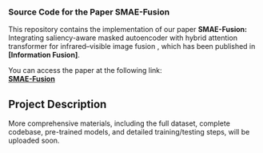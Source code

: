 ### Source Code for the Paper **SMAE-Fusion**

This repository contains the implementation of our paper **SMAE-Fusion:** Integrating saliency-aware masked autoencoder with hybrid attention transformer for infrared–visible image fusion , which has been published in **[Information Fusion]**.

You can access the paper at the following link:  
[**SMAE-Fusion**](https://doi.org/10.1016/j.inffus.2024.102841)

## Project Description
More comprehensive materials, including the full dataset, complete codebase, pre-trained models, and detailed training/testing steps, will be uploaded soon.

